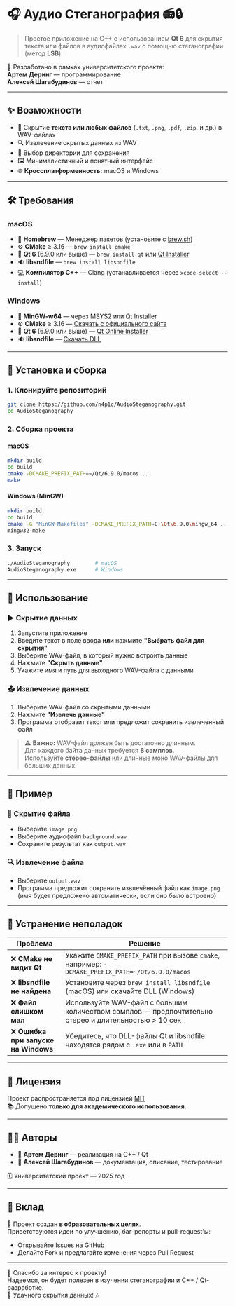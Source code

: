 # 🎧 Аудио Стеганография 📻🔒

> Простое приложение на C++ с использованием **Qt 6** для скрытия текста или файлов в аудиофайлах `.wav` с помощью стеганографии (метод **LSB**).

📌 Разработано в рамках университетского проекта:  
**Артем Деринг** — программирование  
**Алексей Шагабудинов** — отчет

---

## ✨ Возможности

- 📝 Скрытие **текста или любых файлов** (`.txt`, `.png`, `.pdf`, `.zip`, и др.) в WAV-файлах  
- 🔍 Извлечение скрытых данных из WAV  
- 📂 Выбор директории для сохранения  
- 🖼️ Минималистичный и понятный интерфейс  
- 🌐 **Кроссплатформенность:** macOS и Windows  

---

## 🛠️ Требования

### macOS

- 🍺 **Homebrew** — Менеджер пакетов (установите с [brew.sh](https://brew.sh))  
- ⚙️ **CMake** ≥ 3.16 — `brew install cmake`  
- 🧰 **Qt 6** (6.9.0 или выше) — `brew install qt` или [Qt Installer](https://www.qt.io/download)  
- 🔉 **libsndfile** — `brew install libsndfile`  
- 💻 **Компилятор C++** — Clang (устанавливается через `xcode-select --install`)

### Windows

- 🧱 **MinGW-w64** — через MSYS2 или Qt Installer  
- ⚙️ **CMake** ≥ 3.16 — [Скачать с официального сайта](https://cmake.org/download/)  
- 🧰 **Qt 6** (6.9.0 или выше) — [Qt Online Installer](https://www.qt.io/download)  
- 🔉 **libsndfile** — [Скачать DLL](http://www.mega-nerd.com/libsndfile/)

---

## 🚀 Установка и сборка

### 1. Клонируйте репозиторий

```bash
git clone https://github.com/n4p1c/AudioSteganography.git
cd AudioSteganography
```

### 2. Сборка проекта

#### macOS

```bash
mkdir build
cd build
cmake -DCMAKE_PREFIX_PATH=~/Qt/6.9.0/macos ..
make
```

#### Windows (MinGW)

```bash
mkdir build
cd build
cmake -G "MinGW Makefiles" -DCMAKE_PREFIX_PATH=C:\Qt\6.9.0\mingw_64 ..
mingw32-make
```

### 3. Запуск

```bash
./AudioSteganography        # macOS
AudioSteganography.exe      # Windows
```

---

## 📖 Использование

### ▶️ Скрытие данных

1. Запустите приложение  
2. Введите текст в поле ввода **или** нажмите **"Выбрать файл для скрытия"**  
3. Выберите WAV-файл, в который нужно встроить данные  
4. Нажмите **"Скрыть данные"**  
5. Укажите имя и путь для выходного WAV-файла с данными

### 📤 Извлечение данных

1. Выберите WAV-файл со скрытыми данными  
2. Нажмите **"Извлечь данные"**  
3. Программа отобразит текст или предложит сохранить извлеченный файл

> ⚠️ **Важно:** WAV-файл должен быть достаточно длинным.  
> Для каждого байта данных требуется **8 сэмплов**.  
> Используйте **стерео-файлы** или длинные моно WAV-файлы для больших данных.

---

## 📂 Пример

### 🔐 Скрытие файла

- Выберите `image.png`  
- Выберите аудиофайл `background.wav`  
- Сохраните результат как `output.wav`

### 🔍 Извлечение файла

- Выберите `output.wav`  
- Программа предложит сохранить извлечённый файл как `image.png`  
  (имя будет предложено автоматически, если оно было встроено)

---

## 🐞 Устранение неполадок

| Проблема                         | Решение                                                                 |
|----------------------------------|--------------------------------------------------------------------------|
| ❌ **CMake не видит Qt**         | Укажите `CMAKE_PREFIX_PATH` при вызове `cmake`, например: `-DCMAKE_PREFIX_PATH=~/Qt/6.9.0/macos` |
| ❌ **libsndfile не найдена**     | Установите через `brew install libsndfile` (macOS) или скачайте DLL (Windows) |
| ❌ **Файл слишком мал**          | Используйте WAV-файл с большим количеством сэмплов — предпочтительно стерео и длительностью > 10 сек |
| ❌ **Ошибка при запуске на Windows** | Убедитесь, что DLL-файлы Qt и libsndfile находятся рядом с `.exe` или в `PATH` |

---

## 📜 Лицензия

Проект распространяется под лицензией [MIT](LICENSE)  
📚 Допущено **только для академического использования**.

---

## 👨‍💻 Авторы

- 🎯 **Артем Деринг** — реализация на C++ / Qt  
- 📑 **Алексей Шагабудинов** — документация, описание, тестирование

🗓️ Университетский проект — 2025 год

---

## 🤝 Вклад

🔧 Проект создан **в образовательных целях**.  
Приветствуются идеи по улучшению, баг-репорты и pull-request'ы:

- Открывайте Issues на GitHub
- Делайте Fork и предлагайте изменения через Pull Request

---

🎉 Спасибо за интерес к проекту!  
Надеемся, он будет полезен в изучении стеганографии и C++ / Qt-разработке.  
🔐 Удачного скрытия данных! 🎶
